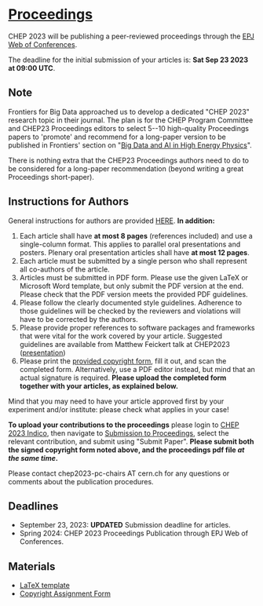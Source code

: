 # [Proceedings](https://indico.jlab.org/event/459/page/356-proceedings)

CHEP 2023 will be publishing a peer-reviewed proceedings through the [EPJ Web of Conferences](https://www.epj-conferences.org/).

The deadline for the initial submission of your articles is: **Sat Sep 23 2023 at 09:00 UTC**.

## Note

Frontiers for Big Data approached us to develop a dedicated "CHEP 2023" research topic in their journal.
The plan is for the CHEP Program Committee and CHEP23 Proceedings editors to select 5--10 high-quality Proceedings papers to 'promote' and recommend for a long-paper version to be published in Frontiers' section on "[Big Data and AI in High Energy Physics](https://www.frontiersin.org/journals/big-data/sections/big-data-and-ai-in-high-energy-physics)".

There is nothing extra that the CHEP23 Proceedings authors need to do to be considered for a long-paper recommendation (beyond writing a great Proceedings short-paper).

## Instructions for Authors

General instructions for authors are provided [HERE](https://www.epj-conferences.org/for-authors).
**In addition:**

1. Each article shall have **at most 8 pages** (references included) and use a single-column format.
This applies to parallel oral presentations and posters.
Plenary oral presentation articles shall have **at most 12 pages**.
2. Each article must be submitted by a single person who shall represent all co-authors of the article.
3. Articles must be submitted in PDF form.
Please use the given LaTeX or Microsoft Word template, but only submit the PDF version at the end.
Please check that the PDF version meets the provided PDF guidelines.
4. Please follow the clearly documented style guidelines.
Adherence to those guidelines will be checked by the reviewers and violations will have to be corrected by the authors.
5. Please provide proper references to software packages and frameworks that were vital for the work covered by your article.
Suggested guidelines are available from Matthew Feickert talk at CHEP2023 ([presentation](https://indico.jlab.org/event/459/contributions/11688/))
6. Please print the [provided copyright form](https://www.epj-conferences.org/doc_journal/woc/publication_right_form.pdf), fill it out, and scan the completed form.
Alternatively, use a PDF editor instead, but mind that an actual signature is required.
**Please upload the completed form together with your articles, as explained below.**

Mind that you may need to have your article approved first by your experiment and/or institute: please check what applies in your case!

**To upload your contributions to the proceedings** please login to [CHEP 2023 Indico](https://indico.jlab.org/event/459), then navigate to [Submission to Proceedings](https://indico.jlab.org/event/459/papers/), select the relevant contribution, and submit using "Submit Paper".
**Please submit both the signed copyright form noted above, and the proceedings pdf file _at the same time_.**

Please contact chep2023-pc-chairs AT cern.ch for any questions or comments about the publication procedures.

## Deadlines

* September 23, 2023: **UPDATED** Submission deadline for articles.
* Spring 2024: CHEP 2023 Proceedings Publication through EPJ Web of Conferences.

## Materials

* [LaTeX template](https://indico.jlab.org/event/459/attachments/9030/13097/epj-woc-latex.zip)
* [Copyright Assignment Form](https://indico.jlab.org/event/459/attachments/9030/14555/publication_right_form.pdf)
